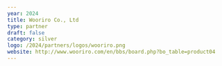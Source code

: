 ```yaml
---
year: 2024
title: Wooriro Co., Ltd
type: partner
draft: false
category: silver
logo: /2024/partners/logos/wooriro.png
website: http://www.wooriro.com/en/bbs/board.php?bo_table=product04
---
```

